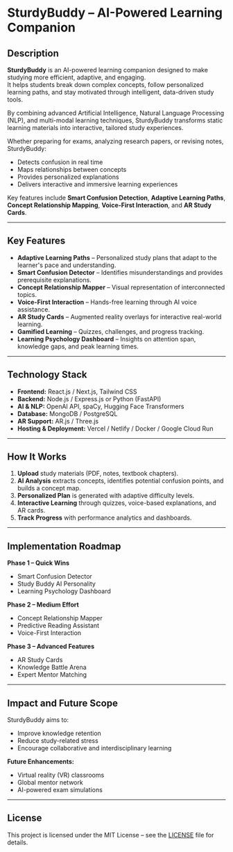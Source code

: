 # SturdyBuddy – AI-Powered Learning Companion

## Description
**SturdyBuddy** is an AI-powered learning companion designed to make studying more efficient, adaptive, and engaging.  
It helps students break down complex concepts, follow personalized learning paths, and stay motivated through intelligent, data-driven study tools.

By combining advanced Artificial Intelligence, Natural Language Processing (NLP), and multi-modal learning techniques, SturdyBuddy transforms static learning materials into interactive, tailored study experiences.  

Whether preparing for exams, analyzing research papers, or revising notes, SturdyBuddy:
- Detects confusion in real time
- Maps relationships between concepts
- Provides personalized explanations
- Delivers interactive and immersive learning experiences

Key features include **Smart Confusion Detection**, **Adaptive Learning Paths**, **Concept Relationship Mapping**, **Voice-First Interaction**, and **AR Study Cards**.

---

## Key Features
- **Adaptive Learning Paths** – Personalized study plans that adapt to the learner's pace and understanding.
- **Smart Confusion Detector** – Identifies misunderstandings and provides prerequisite explanations.
- **Concept Relationship Mapper** – Visual representation of interconnected topics.
- **Voice-First Interaction** – Hands-free learning through AI voice assistance.
- **AR Study Cards** – Augmented reality overlays for interactive real-world learning.
- **Gamified Learning** – Quizzes, challenges, and progress tracking.
- **Learning Psychology Dashboard** – Insights on attention span, knowledge gaps, and peak learning times.

---

## Technology Stack
- **Frontend:** React.js / Next.js, Tailwind CSS
- **Backend:** Node.js / Express.js or Python (FastAPI)
- **AI & NLP:** OpenAI API, spaCy, Hugging Face Transformers
- **Database:** MongoDB / PostgreSQL
- **AR Support:** AR.js / Three.js
- **Hosting & Deployment:** Vercel / Netlify / Docker / Google Cloud Run

---

## How It Works
1. **Upload** study materials (PDF, notes, textbook chapters).  
2. **AI Analysis** extracts concepts, identifies potential confusion points, and builds a concept map.  
3. **Personalized Plan** is generated with adaptive difficulty levels.  
4. **Interactive Learning** through quizzes, voice-based explanations, and AR cards.  
5. **Track Progress** with performance analytics and dashboards.

---

## Implementation Roadmap
**Phase 1 – Quick Wins**  
- Smart Confusion Detector  
- Study Buddy AI Personality  
- Learning Psychology Dashboard  

**Phase 2 – Medium Effort**  
- Concept Relationship Mapper  
- Predictive Reading Assistant  
- Voice-First Interaction  

**Phase 3 – Advanced Features**  
- AR Study Cards  
- Knowledge Battle Arena  
- Expert Mentor Matching  

---

## Impact and Future Scope
SturdyBuddy aims to:
- Improve knowledge retention
- Reduce study-related stress
- Encourage collaborative and interdisciplinary learning

**Future Enhancements:**
- Virtual reality (VR) classrooms
- Global mentor network
- AI-powered exam simulations

---

## License
This project is licensed under the MIT License – see the [LICENSE](LICENSE) file for details.
